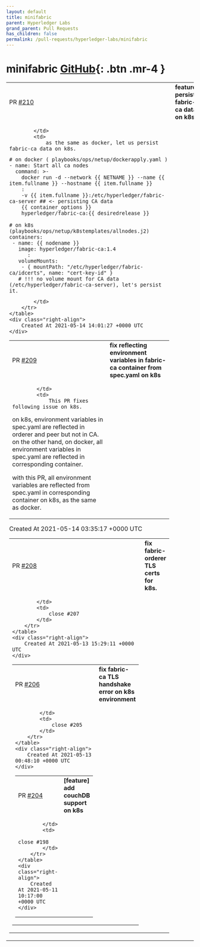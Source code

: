 ```yaml
---
layout: default
title: minifabric
parent: Hyperledger Labs
grand_parent: Pull Requests
has_children: false
permalink: /pull-requests/hyperledger-labs/minifabric
---
```


# minifabric <span class="fs-3 right-align">[GitHub](https://github.com/hyperledger-labs/minifabric){: .btn .mr-4 }</span>


<div>
    <table>
        <tr>
            <td>
                PR <a href="https://github.com/hyperledger-labs/minifabric/pull/210" class=".btn">#210</a>
            </td>
            <td>
                <b>
                    feature: persist fabric-ca data on k8s.
                </b>
            </td>
        </tr>
        <tr>
            <td>
                
            </td>
            <td>
                as the same as docker, let us persist fabric-ca data on k8s.

```
# on docker ( playbooks/ops/netup/dockerapply.yaml )
- name: Start all ca nodes
  command: >-
    docker run -d --network {{ NETNAME }} --name {{ item.fullname }} --hostname {{ item.fullname }}
    :
    -v {{ item.fullname }}:/etc/hyperledger/fabric-ca-server ## <- persisting CA data
    {{ container_options }}
    hyperledger/fabric-ca:{{ desiredrelease }}
 
# on k8s (playbooks/ops/netup/k8stemplates/allnodes.j2)
containers:
 - name: {{ nodename }}
   image: hyperledger/fabric-ca:1.4
      :
   volumeMounts:
    - { mountPath: "/etc/hyperledger/fabric-ca/idcerts", name: "cert-key-id" }
   # !!! no volume mount for CA data (/etc/hyperledger/fabric-ca-server), let's persist it.
```
            </td>
        </tr>
    </table>
    <div class="right-align">
        Created At 2021-05-14 14:01:27 +0000 UTC
    </div>
</div>

<div>
    <table>
        <tr>
            <td>
                PR <a href="https://github.com/hyperledger-labs/minifabric/pull/209" class=".btn">#209</a>
            </td>
            <td>
                <b>
                    fix reflecting environment variables in fabric-ca container from spec.yaml on k8s
                </b>
            </td>
        </tr>
        <tr>
            <td>
                
            </td>
            <td>
                This PR fixes following issue on k8s.
on k8s, environment variables in spec.yaml are reflected in orderer and peer but not in CA.
on the other hand, on docker, all environment variables in spec.yaml are reflected in corresponding container.

with this PR, all environment variables are reflected from spec.yaml in corresponding container on k8s, as the same as docker.
            </td>
        </tr>
    </table>
    <div class="right-align">
        Created At 2021-05-14 03:35:17 +0000 UTC
    </div>
</div>

<div>
    <table>
        <tr>
            <td>
                PR <a href="https://github.com/hyperledger-labs/minifabric/pull/208" class=".btn">#208</a>
            </td>
            <td>
                <b>
                    fix fabric-orderer TLS certs for k8s.
                </b>
            </td>
        </tr>
        <tr>
            <td>
                
            </td>
            <td>
                close #207
            </td>
        </tr>
    </table>
    <div class="right-align">
        Created At 2021-05-13 15:29:11 +0000 UTC
    </div>
</div>

<div>
    <table>
        <tr>
            <td>
                PR <a href="https://github.com/hyperledger-labs/minifabric/pull/206" class=".btn">#206</a>
            </td>
            <td>
                <b>
                    fix fabric-ca TLS handshake error on k8s environment
                </b>
            </td>
        </tr>
        <tr>
            <td>
                
            </td>
            <td>
                close #205
            </td>
        </tr>
    </table>
    <div class="right-align">
        Created At 2021-05-13 00:48:10 +0000 UTC
    </div>
</div>

<div>
    <table>
        <tr>
            <td>
                PR <a href="https://github.com/hyperledger-labs/minifabric/pull/204" class=".btn">#204</a>
            </td>
            <td>
                <b>
                    [feature] add couchDB support on k8s
                </b>
            </td>
        </tr>
        <tr>
            <td>
                
            </td>
            <td>
                close #198 
            </td>
        </tr>
    </table>
    <div class="right-align">
        Created At 2021-05-11 10:17:00 +0000 UTC
    </div>
</div>

